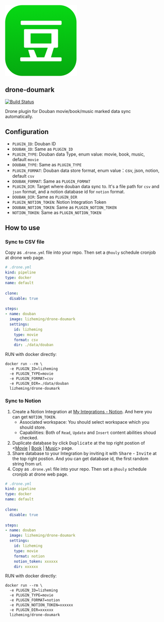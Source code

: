 ![](assets/douban.png)
## drone-doumark

[![Build Status](https://cloud.drone.io/api/badges/lizheming/drone-doumark/status.svg)](https://cloud.drone.io/lizheming/drone-doumark)

Drone plugin for Douban movie/book/music marked data sync automatically.
## Configuration

- `PLUGIN_ID`: Douban ID
- `DOUBAN_ID`: Same as `PLUGIN_ID`
- `PLUGIN_TYPE`: Douban data Type, enum value: movie, book, music, default `movie`
- `DOUBAN_TYPE`: Same as `PLUGIN_TYPE`
- `PLUGIN_FORMAT`: Douban data store format, enum value：csv, json, notion, default `csv`
- `DOUBAN_FORMAT`: Same as `PLUGIN_FORMAT`
- `PLUGIN_DIR`: Target where douban data sync to. It's a file path for `csv` and `json` format, and a notion database id for `notion` format. 
- `DOUBAN_DIR`: Same as `PLUGIN_DIR`
- `PLUGIN_NOTION_TOKEN`: Notion Integration Token
- `DOUBAN_NOTION_TOKEN`: Same as `PLUGIN_NOTION_TOKEN`
- `NOTION_TOKEN`: Same as `PLUGIN_NOTION_TOKEN`
## How to use

### Sync to CSV file

Copy as `.drone.yml` file into your repo. Then set a `@houly` schedule cronjob at drone web page.

```yml
# .drone.yml
kind: pipeline
type: docker
name: default

clone:
  disable: true

steps:
- name: douban
  image: lizheming/drone-doumark
  settings:
    id: lizheming
    type: movie
    format: csv
    dir: ./data/douban
```

RUN with docker directly:
```
docker run --rm \
  -e PLUGIN_ID=lizheming
  -e PLUGIN_TYPE=movie
  -e PLUGIN_FORMAT=csv
  -e PLUGIN_DIR=./data/douban
  lizheming/drone-doumark
```

### Sync to Notion

1. Create a Notion Integration at [My Integrations - Notion](https://www.notion.so/my-integrations). And here you can get `NOTION_TOKEN`.
    - Associated workspace: You should select workspace which you should store.
    - Capabilities: Both of `Read`, `Update` and `Insert` content abilities shoud checked.
2. Duplicate database by click <kbd>Duplicate</kbd> at the top right postion of <[Movie](https://lizheming.notion.site/d8a363df3ca84ca89ef52208ad874e3b) | [Book](https://lizheming.notion.site/488c17fd89fb424591f68f7cfb029020) | [Music](https://lizheming.notion.site/d80ca60213c54ab99c4376caec0be9d7)> page.
3. Share database to your Integration by inviting it with <kbd>Share</kbd> - <kbd>Invite</kbd> at the top right postion. And you can get database id, the first random string from url.
4. Copy as `.drone.yml` file into your repo. Then set a `@houly` schedule cronjob at drone web page.

```yml
# .drone.yml
kind: pipeline
type: docker
name: default

clone:
  disable: true

steps:
- name: douban
  image: lizheming/drone-doumark
  settings:
    id: lizheming
    type: movie
    format: notion
    notion_token: xxxxxx
    dir: xxxxxx
```

RUN with docker directly:

```
docker run --rm \
  -e PLUGIN_ID=lizheming
  -e PLUGIN_TYPE=movie
  -e PLUGIN_FORMAT=notion
  -e PLUGIN_NOTION_TOKEN=xxxxxx
  -e PLUGIN_DIR=xxxxxx
  lizheming/drone-doumark
```